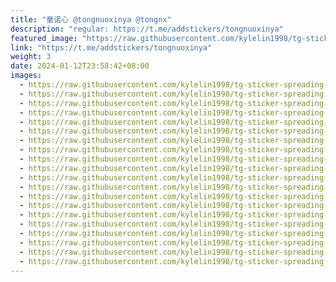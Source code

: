 ```yaml
---
title: "童诺心 @tongnuoxinya @tongnx"
description: "regular: https://t.me/addstickers/tongnuoxinya"
featured_image: "https://raw.githubusercontent.com/kylelin1998/tg-sticker-spreading-worldwide-images/main/img/f33eeb58-c800-4c7a-a453-50f24b2d8d71.jpg"
link: "https://t.me/addstickers/tongnuoxinya"
weight: 3
date: 2024-01-12T23:58:42+08:00
images:
  - https://raw.githubusercontent.com/kylelin1998/tg-sticker-spreading-worldwide-images/main/img/f33eeb58-c800-4c7a-a453-50f24b2d8d71.jpg
  - https://raw.githubusercontent.com/kylelin1998/tg-sticker-spreading-worldwide-images/main/img/465d95aa-ad29-4624-93d1-6416911c2125.jpg
  - https://raw.githubusercontent.com/kylelin1998/tg-sticker-spreading-worldwide-images/main/img/2d58628b-26f6-4dc6-af35-3f4283429853.jpg
  - https://raw.githubusercontent.com/kylelin1998/tg-sticker-spreading-worldwide-images/main/img/3a587028-fbc8-4b14-b298-c0f2a6eb6977.jpg
  - https://raw.githubusercontent.com/kylelin1998/tg-sticker-spreading-worldwide-images/main/img/841c1e22-67ea-49f8-ba70-7e7eb8b06244.jpg
  - https://raw.githubusercontent.com/kylelin1998/tg-sticker-spreading-worldwide-images/main/img/3b573d35-8c3b-46a8-ac3d-3c88c0795a3f.jpg
  - https://raw.githubusercontent.com/kylelin1998/tg-sticker-spreading-worldwide-images/main/img/50f70123-035e-4151-a169-601e44eb71cc.jpg
  - https://raw.githubusercontent.com/kylelin1998/tg-sticker-spreading-worldwide-images/main/img/affbef35-61f2-42df-83a4-fe5bebd0811b.jpg
  - https://raw.githubusercontent.com/kylelin1998/tg-sticker-spreading-worldwide-images/main/img/37f35657-45d0-4c88-8588-f025ea9326e5.jpg
  - https://raw.githubusercontent.com/kylelin1998/tg-sticker-spreading-worldwide-images/main/img/fe9eeb3c-4be6-445a-ace3-dee1996b1949.jpg
  - https://raw.githubusercontent.com/kylelin1998/tg-sticker-spreading-worldwide-images/main/img/3b2bb4c3-c7ef-40e5-86d7-15c577e189aa.jpg
  - https://raw.githubusercontent.com/kylelin1998/tg-sticker-spreading-worldwide-images/main/img/8fbec796-c12e-447a-b3e9-a307b8064182.jpg
  - https://raw.githubusercontent.com/kylelin1998/tg-sticker-spreading-worldwide-images/main/img/8b160d26-6e4c-45eb-a9f4-3c63c34540eb.jpg
  - https://raw.githubusercontent.com/kylelin1998/tg-sticker-spreading-worldwide-images/main/img/2a506a60-818c-4a94-b899-42bb08584ca5.jpg
  - https://raw.githubusercontent.com/kylelin1998/tg-sticker-spreading-worldwide-images/main/img/0c9a2de6-1b69-4654-8846-c39cd552112d.jpg
  - https://raw.githubusercontent.com/kylelin1998/tg-sticker-spreading-worldwide-images/main/img/5ec0f17e-28dc-4186-9bf0-16135887e84a.jpg
  - https://raw.githubusercontent.com/kylelin1998/tg-sticker-spreading-worldwide-images/main/img/5d1cfaef-1143-468c-8f55-81ba95316ba0.jpg
  - https://raw.githubusercontent.com/kylelin1998/tg-sticker-spreading-worldwide-images/main/img/0f7cf539-87a2-47d3-99f4-31ed6b6be409.jpg
  - https://raw.githubusercontent.com/kylelin1998/tg-sticker-spreading-worldwide-images/main/img/e60d503d-1cfd-4a7b-b2a6-d66abc1f49ee.jpg
  - https://raw.githubusercontent.com/kylelin1998/tg-sticker-spreading-worldwide-images/main/img/00ebc7fd-fb58-49e9-ada9-2523dcfaf287.jpg
---
```

